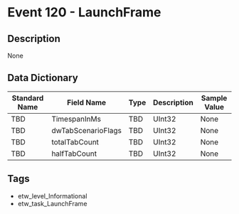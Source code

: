 # Event 120 - LaunchFrame

## Description
None

## Data Dictionary
|Standard Name|Field Name|Type|Description|Sample Value|
|---|---|---|---|---|
|TBD|TimespanInMs|TBD|UInt32|None|None|
|TBD|dwTabScenarioFlags|TBD|UInt32|None|None|
|TBD|totalTabCount|TBD|UInt32|None|None|
|TBD|halfTabCount|TBD|UInt32|None|None|

## Tags
* etw_level_Informational
* etw_task_LaunchFrame